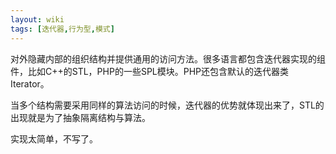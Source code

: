 ```yaml
---
layout: wiki
tags: [迭代器,行为型,模式]
---
```


对外隐藏内部的组织结构并提供通用的访问方法。很多语言都包含迭代器实现的组件，比如C++的STL，PHP的一些SPL模块。PHP还包含默认的迭代器类Iterator。

当多个结构需要采用同样的算法访问的时候，迭代器的优势就体现出来了，STL的出现就是为了抽象隔离结构与算法。

实现太简单，不写了。